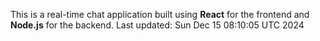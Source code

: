 This is a real-time chat application built using **React** for the frontend and **Node.js** for the backend.
Last updated: Sun Dec 15 08:10:05 UTC 2024
